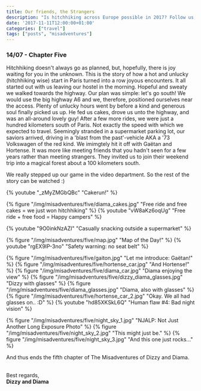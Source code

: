 ```yaml
---
title: Our friends, the Strangers
description: "Is hitchhiking across Europe possible in 2017? Follow us, and find out!"
date: '2017-11-11T12:00:00+01:00'
categories: ["travel"]
tags: ["posts", "misadventures"]
---
```


### 14/07 - Chapter Five
Hitchhiking doesn't always go as planned, but, hopefully, there is joy waiting for you in the unknown. This is the story of how a hot and unlucky (hitchhiking wise) start in Paris turned into a row joyous encounters. 
It all started out with us leaving our hostel in the morning. Hopeful and sweaty we walked towards the highway. Our plan was simple: let's go south! We would use the big highway A6 and we, therefore, positioned ourselves near the access. Plenty of unlucky hours went by before a kind and generous soul finally picked us up. He fed us cakes, drove us unto the highway, and was an all-around lovely guy! After a few more rides, we were just a hundred kilometers south of Paris. Not exactly the speed with which we expected to travel. Seemingly stranded in a supermarket parking lot, our saviors arrived, driving in a 'blast from the past'-vehicle AKA a '73 Volkswagen of the red kind. We imimgtely hit it off with Gaëtan and Hortense. It was more like meeting friends that you hadn't seen for a few years rather than meeting strangers. They invited us to join their weekend trip into a magical forest about a 100 kilometers south.

We really stepped up our game in the video department. So the rest of the story can be watched :)


{% youtube "_zMyZMGbQBc" "Cakerun!" %}

{% figure "/img/misadventures/five/diama_cakes.jpg" "Free ride and free cakes = we just won hitchhiking" %}
{% youtube "vW8aKz6oqUg" "Free ride + free food = Happy campers" %}

{% youtube "9O0inkNzAZI" "Casually snacking outside a supermarket" %}

{% figure "/img/misadventures/five/map.jpg" "Map of the Day!" %}
{% youtube "rgEX9lP-3no" "Safety warning: no seat belt" %}

{% figure "/img/misadventures/five/gaiton.jpg" "Let me introduce: Gaëtan!" %}
{% figure "/img/misadventures/five/hortense_car.jpg" "And Hortense!" %}
{% figure "/img/misadventures/five/diama_car.jpg" "Diama enjoying the view" %}
{% figure "/img/misadventures/five/dizzy_diama_glasses.jpg" "Dizzy with glasses" %}
{% figure "/img/misadventures/five/diama_glasses.jpg" "Diama, also with glasses" %}
{% figure "/img/misadventures/five/hortense_car_2.jpg" "Okay. We all had glasses on.. :D" %}
{% youtube "hd85XKSkL6Q" "Human flaw #4: Bad night vision" %}

{% figure "/img/misadventures/five/night_sky_1.jpg" "NJALP: Not Just Another Long Exposure Photo" %}
{% figure "/img/misadventures/five/night_sky_2.jpg" "This might just be." %}
{% figure "/img/misadventures/five/night_sky_3.jpg" "And this one just rocks..." %}


And thus ends the fifth chapter of The Misadventures of Dizzy and Diama. 
<br /><br />

Best regards,<br />**Dizzy and Diama**
